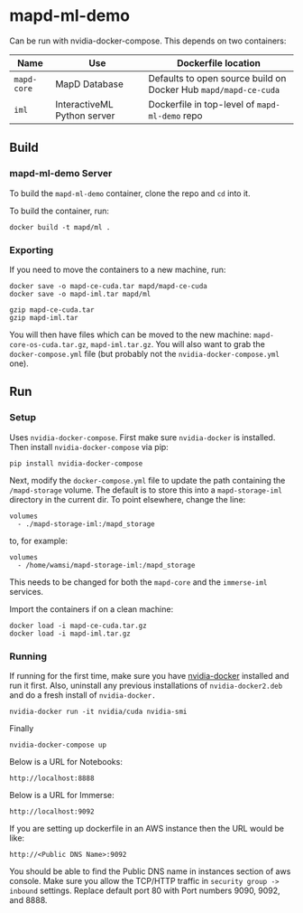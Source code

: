 # mapd-ml-demo

Can be run with nvidia-docker-compose. This depends on two containers:

| Name | Use | Dockerfile location |
| --- | --- | --- |
| `mapd-core` | MapD Database | Defaults to open source build on Docker Hub `mapd/mapd-ce-cuda` |
| `iml` | InteractiveML Python server | Dockerfile in top-level of `mapd-ml-demo` repo |

## Build

### mapd-ml-demo Server

To build the `mapd-ml-demo` container, clone the repo and `cd` into it.

To build the container, run:

    docker build -t mapd/ml .

### Exporting

If you need to move the containers to a new machine, run:

    docker save -o mapd-ce-cuda.tar mapd/mapd-ce-cuda
    docker save -o mapd-iml.tar mapd/ml

    gzip mapd-ce-cuda.tar
    gzip mapd-iml.tar

You will then have files which can be moved to the new machine: `mapd-core-os-cuda.tar.gz`, `mapd-iml.tar.gz`. You will also want to grab the `docker-compose.yml` file (but probably not the `nvidia-docker-compose.yml` one).

## Run

### Setup

Uses `nvidia-docker-compose`. First make sure `nvidia-docker` is installed. Then install `nvidia-docker-compose` via pip:

    pip install nvidia-docker-compose

Next, modify the `docker-compose.yml` file to update the path containing the `/mapd-storage` volume. The default is to store this into a `mapd-storage-iml` directory in the current dir. To point elsewhere, change the line:

    volumes
      - ./mapd-storage-iml:/mapd_storage

to, for example:

    volumes
      - /home/wamsi/mapd-storage-iml:/mapd_storage

This needs to be changed for both the `mapd-core` and the `immerse-iml` services.

Import the containers if on a clean machine:

    docker load -i mapd-ce-cuda.tar.gz
    docker load -i mapd-iml.tar.gz

### Running

If running for the first time, make sure you have [nvidia-docker](https://github.com/NVIDIA/nvidia-docker) installed and run it first. Also, uninstall any previous installations of `nvidia-docker2.deb` and do a fresh install of `nvidia-docker.`

    nvidia-docker run -it nvidia/cuda nvidia-smi


Finally

    nvidia-docker-compose up

Below is a URL for Notebooks:

    http://localhost:8888

Below is a URL for Immerse:

    http://localhost:9092

If you are setting up dockerfile in an AWS instance then the URL would be like:

    http://<Public DNS Name>:9092

You should be able to find the Public DNS name in instances section of aws console. Make sure you allow the TCP/HTTP traffic in `security group -> inbound` settings. Replace default port 80  with Port numbers 9090, 9092, and 8888.
